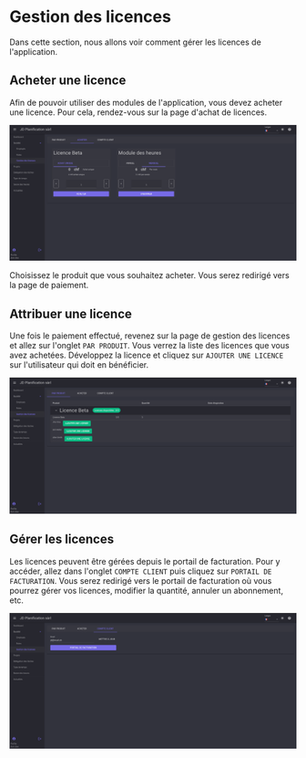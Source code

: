 # Gestion des licences

Dans cette section, nous allons voir comment gérer les licences de l'application.

## Acheter une licence

Afin de pouvoir utiliser des modules de l'application, vous devez acheter une licence. Pour cela, rendez-vous sur la page d'achat de licences.

![licence_buy](./assets/img/licence_buy.png)

Choisissez le produit que vous souhaitez acheter. Vous serez redirigé vers la page de paiement.

## Attribuer une licence

Une fois le paiement effectué, revenez sur la page de gestion des licences et allez sur l'onglet `PAR PRODUIT`. Vous verrez la liste des licences que vous avez achetées. Développez la licence et cliquez sur `AJOUTER UNE LICENCE` sur l'utilisateur qui doit en bénéficier.

![licence_assign](./assets/img/licence_assign.png)

## Gérer les licences

Les licences peuvent être gérées depuis le portail de facturation. Pour y accéder, allez dans l'onglet `COMPTE CLIENT` puis cliquez sur `PORTAIL DE FACTURATION`. Vous serez redirigé vers le portail de facturation où vous pourrez gérer vos licences, modifier la quantité, annuler un abonnement, etc.

![licence_billing](./assets/img/licence_billing.png)
